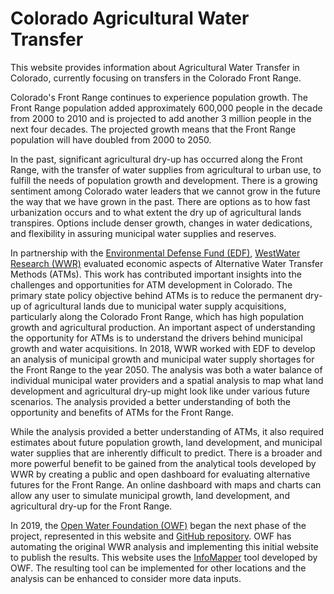 # Colorado Agricultural Water Transfer #

This website provides information about Agricultural Water Transfer in Colorado,
currently focusing on transfers in the Colorado Front Range.

Colorado's Front Range continues to experience population growth.
The Front Range population added approximately 600,000 people in the decade from 2000 to 2010
and is projected to add another 3 million people in the next four decades.
The projected growth means that the Front Range population will have doubled from 2000 to 2050.

In the past, significant agricultural dry-up has occurred along the Front Range,
with the transfer of water supplies from agricultural to urban use, to fulfill the needs of population growth and development.
There is a growing sentiment among Colorado water leaders that we
cannot grow in the future the way that we have grown in the past.
There are options as to how fast urbanization occurs and to what extent the dry up of agricultural lands transpires.
Options include denser growth, changes in water dedications,
and flexibility in assuring municipal water supplies and reserves.

In partnership with the [Environmental Defense Fund (EDF)](https://www.edf.org/),
[WestWater Research (WWR)](https://www.waterexchange.com/)
evaluated economic aspects of Alternative Water Transfer Methods (ATMs).
This work has contributed important insights into the challenges and opportunities for ATM development in Colorado.
The primary state policy objective behind ATMs is to reduce the permanent
dry-up of agricultural lands due to municipal water supply acquisitions,
particularly along the Colorado Front Range, which has high population growth and agricultural production.
An important aspect of understanding the opportunity for ATMs is to understand
the drivers behind municipal growth and water acquisitions.
In 2018, WWR worked with EDF to develop an analysis of municipal growth and municipal
water supply shortages for the Front Range to the year 2050.
The analysis was both a water balance of individual municipal water providers and a spatial analysis to
map what land development and agricultural dry-up might look like under various future scenarios.
The analysis provided a better understanding of both the opportunity and benefits of ATMs for the Front Range.

While the analysis provided a better understanding of ATMs,
it also required estimates about future population growth, land development,
and municipal water supplies that are inherently difficult to predict.
There is a broader and more powerful benefit to be gained from the analytical tools developed by
WWR by creating a public and open dashboard for evaluating alternative futures for the Front Range.
An online dashboard with maps and charts can allow any user to simulate municipal growth,
land development, and agricultural dry-up for the Front Range.

In 2019, the [Open Water Foundation (OWF)](http://openwaterfoundation.org/)
began the next phase of the project,
represented in this website and [GitHub repository](https://github.com/OpenWaterFoundation/owf-app-ag-urban-workflow).
OWF has automating the original WWR analysis and implementing this initial website to publish the results.
This website uses the [InfoMapper](http://software.openwaterfoundation.org/) tool developed by OWF.
The resulting tool can be implemented for other locations and the analysis
can be enhanced to consider more data inputs.
